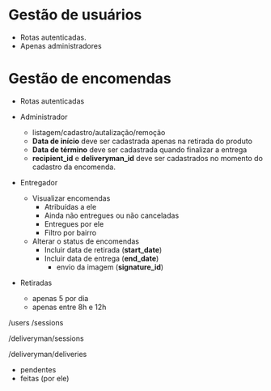 # Gestão de usuários

- Rotas autenticadas.
- Apenas administradores

# Gestão de encomendas

- Rotas autenticadas

- Administrador
  - listagem/cadastro/autalização/remoção
  - **Data de início** deve ser cadastrada apenas na retirada do produto
  - **Data de término** deve ser cadastrada quando finalizar a entrega
  - **recipient_id** e **deliveryman_id** deve ser cadastrados no momento do cadastro da encomenda.
- Entregador
  - Visualizar encomendas
    - Atribuídas a ele
    - Ainda não entregues ou não canceladas
    - Entregues por ele
    - Filtro por bairro
  - Alterar o status de encomendas
    - Incluir data de retirada (**start_date**)
    - Incluir data de entrega (**end_date**)
      - envio da imagem (**signature_id**)
- Retiradas
  - apenas 5 por dia
  - apenas entre 8h e 12h

/users
/sessions

/deliveryman/sessions

/deliveryman/deliveries

- pendentes
- feitas (por ele)
